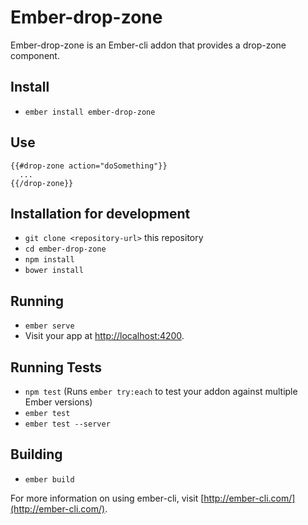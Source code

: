 # Ember-drop-zone

Ember-drop-zone is an Ember-cli addon that provides a drop-zone component.

## Install

* `ember install ember-drop-zone`

## Use

```
{{#drop-zone action="doSomething"}}
  ...
{{/drop-zone}}
```

## Installation for development

* `git clone <repository-url>` this repository
* `cd ember-drop-zone`
* `npm install`
* `bower install`

## Running

* `ember serve`
* Visit your app at [http://localhost:4200](http://localhost:4200).

## Running Tests

* `npm test` (Runs `ember try:each` to test your addon against multiple Ember versions)
* `ember test`
* `ember test --server`

## Building

* `ember build`

For more information on using ember-cli, visit [http://ember-cli.com/](http://ember-cli.com/).
